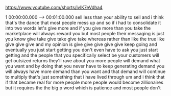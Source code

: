 https://www.youtube.com/shorts/ivlK7eVdha4

1 00:00:00.000 --\> 00:01:00.000 sell less than your ability to sell and
i think that's the dance that most people mess up and so if i had to
consolidate it into two words let's give more and if you give more than
you take the marketplace will always reward you but most people their
messaging is just you know give take give take give take whereas rather
than like the true like give give give and my opinion is give give give
give give keep going and eventually you just start getting you don't
even have to ask you just start getting and the people that you
specifically select be your customers will get outsized returns they'll
rave about you more people will demand what you want and by doing that
you never have to keep generating demand you will always have more
demand than you want and that demand will continue to multiply that's
just something that i have lived through um and i think that if that
became real for more people more people would become zillionaires but it
requires the the big p word which is patience and most people don't
